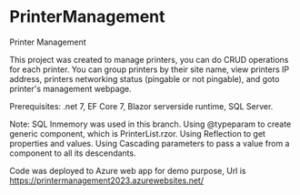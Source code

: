 # PrinterManagement
Printer Management

This project was created to manage printers, you can do CRUD operations for each printer. 
You can group printers by their site name, view printers IP address, printers networking status (pingable or not pingable), and goto printer's management webpage.

Prerequisites:
.net 7,
EF Core 7,
Blazor serverside runtime,
SQL Server.

Note:
SQL Inmemory was used in this branch.
Using @typeparam to create generic component, which is PrinterList.rzor.
Using Reflection to get properties and values.
Using Cascading parameters to pass a value from a component to all its descendants.

Code was deployed to Azure web app for demo purpose, Url is https://printermanagement2023.azurewebsites.net/
